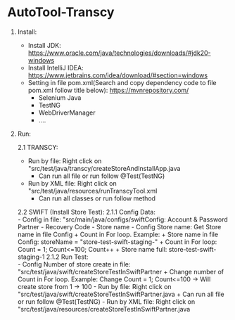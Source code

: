# AutoTool-Transcy

1. Install:
   - Install JDK: https://www.oracle.com/java/technologies/downloads/#jdk20-windows
   - Install IntelliJ IDEA: https://www.jetbrains.com/idea/download/#section=windows
   - Setting in file pom.xml(Search and copy dependency code to file pom.xml follow title below): https://mvnrepository.com/
     + Selenium Java
     + TestNG
     + WebDriverManager
     + ....

2. Run:

   2.1 TRANSCY:
      - Run by file: Right click on "src/test/java/transcy/createStoreAndInstallApp.java
        + Can run all file or run follow @Test(TestNG)
      - Run by XML file: Right click on "src/test/java/resources/runTranscyTool.xml
        + Can run all classes or run follow method

   2.2 SWIFT (Install Store Test):
       2.1.1 Config Data:  
          - Config in file: "src/main/java/configs/swiftConfig: Account & Password Partner - Recovery Code - Store name
          - Config Store name: Get Store name in file Config + Count in For loop. Example: 
            + Store name in file Config: storeName = "store-test-swift-staging-"
            + Count in For loop: Count = 1; Count<=100; Count++ 
            + Store name full: store-test-swift-staging-1
       2.1.2 Run Test:  
          - Config Number of store create in file: "src/test/java/swift/createStoreTestInSwiftPartner
            + Change number of Count in For loop. Example: Change Count = 1; Count<=100 -> Will create store from 1 -> 100
          - Run by file: Right click on "src/test/java/swift/createStoreTestInSwiftPartner.java
            + Can run all file or run follow @Test(TestNG)
          - Run by XML file: Right click on "src/test/java/resources/createStoreTestInSwiftPartner.java 


   

